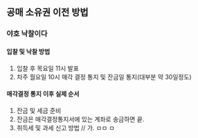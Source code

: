 ## 공매 소유권 이전 방법

### 야호 낙찰이다
#### 입찰 및 낙찰 방법
1. 입찰 후 목요일 11시 발표
2. 차주 월요일 10시 매각 결정 통지 및 잔금일 통지(대부분 약 30일정도)

#### 매각결정 통지 이후 실제 순서
1. 잔금 및 세금 준비
2. 잔금은 매각결정통지서에 있는 계좌로 송금하면 끝.
3. 취득세 및 과세 신고 방법 //
  가. ㅁㅁ
ㅁ
